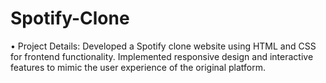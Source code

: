 # Spotify-Clone
•	Project Details: 
      Developed a Spotify clone website using HTML and CSS for frontend functionality. Implemented responsive design and interactive features to mimic the user experience of the original platform.
